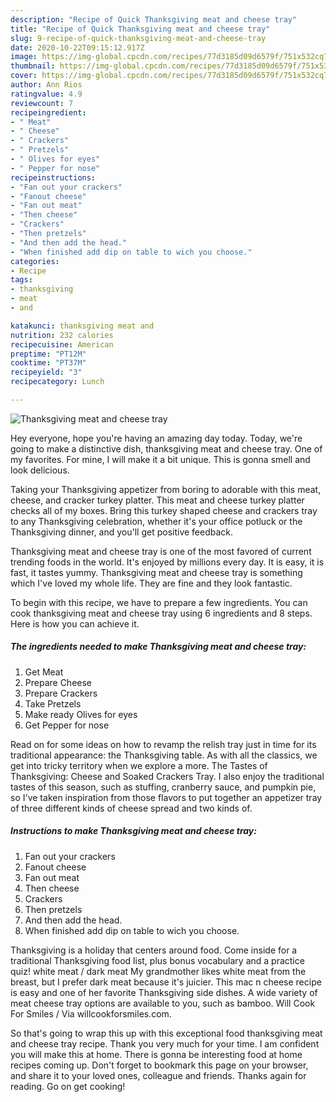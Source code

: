 ```yaml
---
description: "Recipe of Quick Thanksgiving meat and cheese tray"
title: "Recipe of Quick Thanksgiving meat and cheese tray"
slug: 9-recipe-of-quick-thanksgiving-meat-and-cheese-tray
date: 2020-10-22T09:15:12.917Z
image: https://img-global.cpcdn.com/recipes/77d3185d09d6579f/751x532cq70/thanksgiving-meat-and-cheese-tray-recipe-main-photo.jpg
thumbnail: https://img-global.cpcdn.com/recipes/77d3185d09d6579f/751x532cq70/thanksgiving-meat-and-cheese-tray-recipe-main-photo.jpg
cover: https://img-global.cpcdn.com/recipes/77d3185d09d6579f/751x532cq70/thanksgiving-meat-and-cheese-tray-recipe-main-photo.jpg
author: Ann Rios
ratingvalue: 4.9
reviewcount: 7
recipeingredient:
- " Meat"
- " Cheese"
- " Crackers"
- " Pretzels"
- " Olives for eyes"
- " Pepper for nose"
recipeinstructions:
- "Fan out your crackers"
- "Fanout cheese"
- "Fan out meat"
- "Then cheese"
- "Crackers"
- "Then pretzels"
- "And then add the head."
- "When finished add dip on table to wich you choose."
categories:
- Recipe
tags:
- thanksgiving
- meat
- and

katakunci: thanksgiving meat and 
nutrition: 232 calories
recipecuisine: American
preptime: "PT12M"
cooktime: "PT37M"
recipeyield: "3"
recipecategory: Lunch

---
```



![Thanksgiving meat and cheese tray](https://img-global.cpcdn.com/recipes/77d3185d09d6579f/751x532cq70/thanksgiving-meat-and-cheese-tray-recipe-main-photo.jpg)

Hey everyone, hope you're having an amazing day today. Today, we're going to make a distinctive dish, thanksgiving meat and cheese tray. One of my favorites. For mine, I will make it a bit unique. This is gonna smell and look delicious.

Taking your Thanksgiving appetizer from boring to adorable with this meat, cheese, and cracker turkey platter. This meat and cheese turkey platter checks all of my boxes. Bring this turkey shaped cheese and crackers tray to any Thanksgiving celebration, whether it&#39;s your office potluck or the Thanksgiving dinner, and you&#39;ll get positive feedback.

Thanksgiving meat and cheese tray is one of the most favored of current trending foods in the world. It's enjoyed by millions every day. It is easy, it is fast, it tastes yummy. Thanksgiving meat and cheese tray is something which I've loved my whole life. They are fine and they look fantastic.


To begin with this recipe, we have to prepare a few ingredients. You can cook thanksgiving meat and cheese tray using 6 ingredients and 8 steps. Here is how you can achieve it.

<!--inarticleads1-->

##### The ingredients needed to make Thanksgiving meat and cheese tray:

1. Get  Meat
1. Prepare  Cheese
1. Prepare  Crackers
1. Take  Pretzels
1. Make ready  Olives for eyes
1. Get  Pepper for nose


Read on for some ideas on how to revamp the relish tray just in time for its traditional appearance: the Thanksgiving table. As with all the classics, we get into tricky territory when we explore a more. The Tastes of Thanksgiving: Cheese and Soaked Crackers Tray. I also enjoy the traditional tastes of this season, such as stuffing, cranberry sauce, and pumpkin pie, so I&#39;ve taken inspiration from those flavors to put together an appetizer tray of three different kinds of cheese spread and two kinds of. 

<!--inarticleads2-->

##### Instructions to make Thanksgiving meat and cheese tray:

1. Fan out your crackers
1. Fanout cheese
1. Fan out meat
1. Then cheese
1. Crackers
1. Then pretzels
1. And then add the head.
1. When finished add dip on table to wich you choose.


Thanksgiving is a holiday that centers around food. Come inside for a traditional Thanksgiving food list, plus bonus vocabulary and a practice quiz! white meat / dark meat My grandmother likes white meat from the breast, but I prefer dark meat because it&#39;s juicier. This mac n cheese recipe is easy and one of her favorite Thanksgiving side dishes. A wide variety of meat cheese tray options are available to you, such as bamboo. Will Cook For Smiles / Via willcookforsmiles.com. 

So that's going to wrap this up with this exceptional food thanksgiving meat and cheese tray recipe. Thank you very much for your time. I am confident you will make this at home. There is gonna be interesting food at home recipes coming up. Don't forget to bookmark this page on your browser, and share it to your loved ones, colleague and friends. Thanks again for reading. Go on get cooking!
